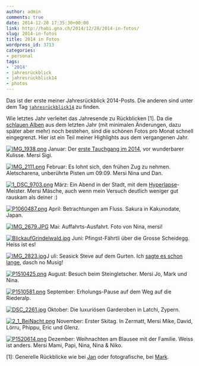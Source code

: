 ```yaml
---
author: admin
comments: true
date: 2014-12-28 17:35:30+00:00
link: http://habi.gna.ch/2014/12/28/2014-in-fotos/
slug: 2014-in-fotos
title: 2014 in Fotos
wordpress_id: 3713
categories:
- personal
tags:
- '2014'
- jahresrückblick
- jahresrückblick14
- photos
---
```


Das ist der erste meiner Jahresrückblick 2014-Posts.
Die anderen sind unter dem Tag [`jahresrückblick14`](http://habi.gna.ch/tag/jahresruckblick14) zu finden.

Wie letztes Jahr verleitet das Jahresende zu Rückblicken [1]. Da die [schlauen Alben](http://cl.ly/Z7En) aus dem letzten Jahr (mit minimalen Änderungen, dazu später aber mehr) noch bestehen, sind die schönen Fotos pro Monat schnell eingegrenzt. Hier ist ein Teil meiner Highlights aus dem vergangenen Jahr.

[![IMG_1938.png](http://habi.gna.ch/wp-content/uploads/2014/12/IMG_19382-1024x1024.png)](http://habi.gna.ch/wp-content/uploads/2014/12/IMG_19382.png)
Januar: Der [erste Tauchgang im 2014](http://divelog.davidhaberthuer.ch/2014.01.11.chachelimärit.pdf), vor wunderbarer Kulisse. Mersi Sigi.

[![IMG_2111.png](http://habi.gna.ch/wp-content/uploads/2014/12/IMG_21112-1024x681.png)](http://habi.gna.ch/wp-content/uploads/2014/12/IMG_21112.png)
Februar: Es lohnt sich, den frühen Zug zu nehmen. Aletscharena, unberührte Pisten um 09:09. Mersi Nina und Dan.

[![1_DSC_9703.png](http://habi.gna.ch/wp-content/uploads/2014/12/1_DSC_97032-1024x678.png)](http://habi.gna.ch/wp-content/uploads/2014/12/1_DSC_97032.png)
März: Ein Abend in der Stadt, mit dem [Hyperlapse](https://vimeo.com/92014511)-Meister. Mersi Mäsche, auch wenn mein Versuch deutlich weniger gut rauskam als deiner :)

[![P1060487.png](http://habi.gna.ch/wp-content/uploads/2014/12/P10604872-768x1024.png)](http://habi.gna.ch/wp-content/uploads/2014/12/P10604872.png)
April: Betrachtungen am Fluss. Sakura in Kakunodate, Japan.

[![IMG_2679.JPG](http://habi.gna.ch/wp-content/uploads/2014/12/IMG_26792.jpg)](http://habi.gna.ch/wp-content/uploads/2014/12/IMG_26792.jpg)
Mai: Auffahrts-Ausfahrt. Foto von Nina, mersi!

[![BlickaufGrindelwald.jpg](http://habi.gna.ch/wp-content/uploads/2014/12/BlickaufGrindelwald2-1024x438.jpg)](http://habi.gna.ch/wp-content/uploads/2014/12/BlickaufGrindelwald2.jpg)
Juni: Pfingst-Fährtli über die Grosse Scheidegg. Heiss ist es!

[![IMG_2823.jpg](http://habi.gna.ch/wp-content/uploads/2014/12/IMG_28231.jpg)](http://habi.gna.ch/wp-content/uploads/2014/12/IMG_28231.jpg)J
uli: Seasick Steve auf dem Gurten. Ich [sagte es schon lange](http://www.last.fm/user/habi/library/music/Seasick+Steve), dasch no Musig!

[![P1510425.png](http://habi.gna.ch/wp-content/uploads/2014/12/P15104251-684x1024.png)](http://habi.gna.ch/wp-content/uploads/2014/12/P15104251.png)
August: Besuch beim Steingletscher. Mersi Jo, Mark und Nina.

[![P1510581.png](http://habi.gna.ch/wp-content/uploads/2014/12/P15105811-684x1024.png)](http://habi.gna.ch/wp-content/uploads/2014/12/P15105811.png)
September: Erholungs-Pause auf dem Weg auf die Riederalp.

[![DSC_2261.jpg](http://habi.gna.ch/wp-content/uploads/2014/12/DSC_22611-1024x558.jpg)](http://habi.gna.ch/wp-content/uploads/2014/12/DSC_22611.jpg)
Oktober: Die luxuriösen Garderoben in Latchi, Zypern.

[![2_1_BeiNacht.png](http://habi.gna.ch/wp-content/uploads/2014/12/2_1_BeiNacht1-1024x590.png)](http://habi.gna.ch/wp-content/uploads/2014/12/2_1_BeiNacht1.png)
November: Erster Skitag. In Zermatt, Mersi Mike, David, Lörru, Phippu, Eric und Glenz.

[![P1520614.png](http://habi.gna.ch/wp-content/uploads/2014/12/P15206141-1024x683.png)](http://habi.gna.ch/wp-content/uploads/2014/12/P15206141.png)
Dezember: Weihnachten am Blausee mit der Familie. Weiss ist anders. Mersi Mami, Papi, Nina, Nina & Niko.

[1]: Generelle Rückblicke wie bei [Jan](https://pieceoplastic.com/index.php/6724/best-of-2014-the-jump-page) oder fotografische, bei [Mark](http://permanenttourist.ch/2014/12/review-of-2014).
